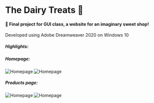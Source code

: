 # The Dairy Treats 🍨

#### 🍰 Final project for GUI class, a website for an imaginary sweet shop!
Developed using Adobe Dreamweaver 2020 on Windows 10

##### Highlights:

##### Homepage:
![Homepage](https://github.com/nhbaotran/gui-the-dairy-treats/blob/master/1.png)
![Homepage](https://github.com/nhbaotran/gui-the-dairy-treats/blob/master/2.png)

##### Products page:
![Homepage](https://github.com/nhbaotran/gui-the-dairy-treats/blob/master/4.png)
![Homepage](https://github.com/nhbaotran/gui-the-dairy-treats/blob/master/5.png)
